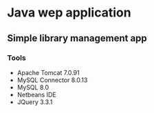 <h1>Java wep application</h1>
<h2>Simple library management app</h2>
<h3>Tools</h3>
<ul>
  <li>Apache Tomcat 7.0.91</li>
  <li>MySQL Connector 8.0.13</li>
  <li>MySQL 8.0</li>
  <li>Netbeans IDE</li>
  <li>JQuery 3.3.1</li>
</u>
